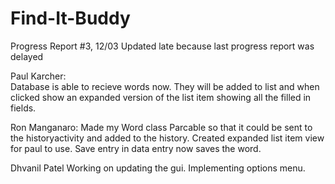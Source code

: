 # Find-It-Buddy  

Progress Report #3, 12/03
Updated late because last progress report was delayed

Paul Karcher:  
Database is able to recieve words now. They will be added to list and when clicked show an expanded version of the 
list item showing all the filled in fields.

Ron Manganaro:
Made my Word class Parcable so that it could be sent to the historyactivity and added to the history. Created
expanded list item view for paul to use. Save entry in data entry now saves the word.

Dhvanil Patel
Working on updating the gui. Implementing options menu.
